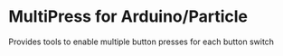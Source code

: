 # MultiPress for Arduino/Particle

Provides tools to enable multiple button presses for each button switch
